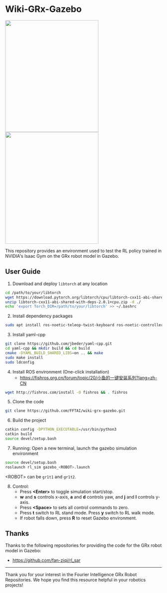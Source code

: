# Wiki-GRx-Gazebo

<img src="./pictures/gr1t1_webots.png" width="300" height="360" />
<img src="./pictures/gr1t2_webots.png" width="300" height="360" />

This repository provides an environment used to test the RL policy trained in NVIDIA's Isaac Gym on the GRx robot model in Gazebo.

## User Guide

1. Download and deploy `libtorch` at any location

```bash
cd /path/to/your/libtorch
wget https://download.pytorch.org/libtorch/cpu/libtorch-cxx11-abi-shared-with-deps-2.0.1%2Bcpu.zip
unzip libtorch-cxx11-abi-shared-with-deps-2.0.1+cpu.zip -d ./
echo 'export Torch_DIR=/path/to/your/libtorch' >> ~/.bashrc
```

2. Install dependency packages

```bash
sudo apt install ros-noetic-teleop-twist-keyboard ros-noetic-controller-interface ros-noetic-gazebo-ros-control ros-noetic-joint-state-controller ros-noetic-effort-controllers ros-noetic-joint-trajectory-controller
```

3. Install yaml-cpp

```bash
git clone https://github.com/jbeder/yaml-cpp.git
cd yaml-cpp && mkdir build && cd build
cmake -DYAML_BUILD_SHARED_LIBS=on .. && make
sudo make install
sudo ldconfig
```

4. Install ROS environment (One-click installation)
    - https://fishros.org.cn/forum/topic/20/小鱼的一键安装系列?lang=zh-CN

```bash
wget http://fishros.com/install -O fishros && . fishros
```

5. Clone the code

```bash
git clone https://github.com/FFTAI/wiki-grx-gazebo.git
```

6. Build the project

```bash
catkin config -DPYTHON_EXECUTABLE=/usr/bin/python3
catkin build
source devel/setup.bash
```

7. Running: Open a new terminal, launch the gazebo simulation environment

```bash
source devel/setup.bash
roslaunch rl_sim gazebo_<ROBOT>.launch
```

\<ROBOT\> can be `gr1t1` and `gr1t2`.

8. Control:
    - Press **\<Enter\>** to toggle simulation start/stop.
    - **w** and **s** controls x-axis, **a** and **d** controls yaw, and **j** and **l** controls y-axis.
    - Press **\<Space\>** to sets all control commands to zero.
    - Press **t** switch to RL stand mode. Press **y** switch to RL walk mode.
    - If robot falls down, press **R** to reset Gazebo environment.

## Thanks

Thanks to the following repositories for providing the code for the GRx robot model in Gazebo:

- https://github.com/fan-ziqi/rl_sar

---

Thank you for your interest in the Fourier Intelligence GRx Robot Repositories.
We hope you find this resource helpful in your robotics projects!
